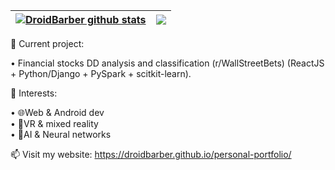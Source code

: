 | <a href="https://github.com/anuraghazra/github-readme-stats"><img align="center" src="https://github-readme-stats.vercel.app/api?username=DroidBarber&show_icons=true&include_all_commits=true&theme=github_dark&hide_border=true" alt="DroidBarber github stats" /></a> | <a href="https://github.com/anuraghazra/github-readme-stats"><img align="center" src="https://github-readme-stats.vercel.app/api/top-langs/?username=DroidBarber&layout=compact&theme=buefy&hide_border=true" /></a> |
| ------------- | ------------- |







🔭 Current project:

 • Financial stocks DD analysis and classification (r/WallStreetBets) (ReactJS + Python/Django + PySpark + scitkit-learn).
 
 🌱 Interests:
 
 • 🌐Web & Android dev <br>
 • 🥽VR & mixed reality <br>
 • 🧠AI & Neural networks <br>
 
 📫 Visit my website: https://droidbarber.github.io/personal-portfolio/

<!--
**DroidBarber/DroidBarber** is a ✨ _special_ ✨ repository because its `README.md` (this file) appears on your GitHub profile.

Here are some ideas to get you started:

- 🔭 I’m currently working on ...
- 🌱 I’m currently learning ...
- 👯 I’m looking to collaborate on ...
- 🤔 I’m looking for help with ...
- 💬 Ask me about ...
- 📫 How to reach me: ...
- 😄 Pronouns: ...
- ⚡ Fun fact: ...
-->
